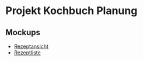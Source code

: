 # Projekt Kochbuch Planung

## Mockups
- [Rezeptansicht](https://inf16a.github.io/kochbuch-planung/Mockups/rezeptansicht.html)  
- [Rezeptliste](https://inf16a.github.io/kochbuch-planung/Mockups/Rezeptliste.html)